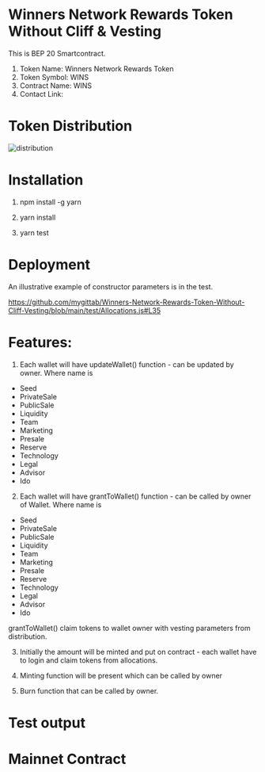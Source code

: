 # Winners Network Rewards Token Without Cliff & Vesting
This is BEP 20 Smartcontract.


1. Token Name: Winners Network Rewards Token
2. Token Symbol: WINS
3. Contract Name: WINS
4. Contact Link: 


# Token Distribution
![distribution](https://user-images.githubusercontent.com/56725843/119975386-74d8f880-bfbe-11eb-8ed8-e641dd1edd71.jpg)

# Installation

1. npm install -g yarn

2. yarn install

3. yarn test


# Deployment

An illustrative example of constructor parameters is in the test.

https://github.com/mygittab/Winners-Network-Rewards-Token-Without-Cliff-Vesting/blob/main/test/Allocations.js#L35


# Features:
1. Each wallet will have update<name>Wallet() function - can be updated by owner. Where name is
  - Seed 
  - PrivateSale
  - PublicSale 
  - Liquidity
  - Team
  - Marketing
  - Presale
  - Reserve
  - Technology
  - Legal
  - Advisor
  - Ido

2. Each wallet will have grantTo<name>Wallet() function - can be called by owner of Wallet. Where name is
  - Seed 
  - PrivateSale
  - PublicSale 
  - Liquidity
  - Team
  - Marketing
  - Presale
  - Reserve
  - Technology
  - Legal
  - Advisor
  - Ido

grantTo<name>Wallet() claim tokens to wallet owner with vesting parameters from distribution.

3. Initially the amount will be minted and put on contract - each wallet have to login and claim tokens from allocations. 

4. Minting function will be present which can be called by owner 

5. Burn function that can be called by owner. 




# Test output


# Mainnet Contract

